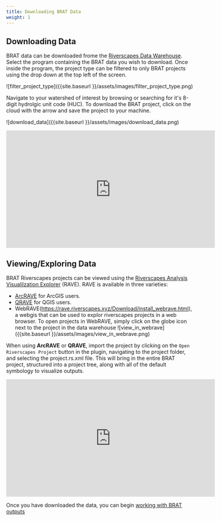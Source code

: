 ```yaml
---
title: Downloading BRAT Data
weight: 1
---
```


## Downloading Data
BRAT data can be downloaded frome the [Riverscapes Data Warehouse](https://data.riverscapes.xyz). Select the program containing the BRAT data you wish to download. Once inside the program, the project type can be filtered to only BRAT projects using the drop down at the top left of the screen.

![filter_project_type]({{site.baseurl }}/assets/images/filter_project_type.png)

 Navigate to your watershed of interest by browsing or searching for it's 8-digit hydrolgic unit code (HUC). To download the BRAT project, click on the cloud with the arrow and save the project to your machine.

![download_data]({{site.baseurl }}/assets/images/download_data.png)

<div class="responsive-embed">
<iframe width="560" height="315" src="https://www.youtube.com/embed/jd9AwbGFTTM" frameborder="0" allow="accelerometer; autoplay; encrypted-media; gyroscope; picture-in-picture" allowfullscreen></iframe>
</div>

## Viewing/Exploring Data
BRAT Riverscapes projects can be viewed using the [Riverscapes Analysis Visualilzation Explorer](https://rave.riverscapes.xyz) (RAVE). RAVE is available in three varieties:
- [ArcRAVE](https://rave.riverscapes.xyz/Download/install_arcrave.html) for ArcGIS users.
- [QRAVE](https://rave.riverscapes.xyz/Download/install_qrave.html) for QGIS users.
- WebRAVE(https://rave.riverscapes.xyz/Download/install_webrave.html), a webgis that can be used to explor riverscapes projects in a web browser. To open projects in WebRAVE, simply click on the globe icon next to the project in the data warehouse ![view_in_webrave]({{site.baseurl }}/assets/images/view_in_webrave.png)

When using **ArcRAVE** or **QRAVE**, import the project by clicking on the `Open Riverscapes Project` button in the plugin, navigating to the project folder, and selecting the project.rs.xml file. This will bring in the entire BRAT project, structured into a project tree, along with all of the default symbology to visualize outputs.

<div class="responsive-embed">
<iframe width="560" height="315" src="https://www.youtube.com/embed/xUhHvajXQhw" frameborder="0" allow="accelerometer; autoplay; encrypted-media; gyroscope; picture-in-picture" allowfullscreen></iframe>
</div>

Once you have downloaded the data, you can begin [working with BRAT outputs](https://tools.riverscapes.xyz/brat/docs/Getting%20Started/WorkingWithOutputs.html)
